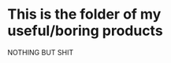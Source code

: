 # This is the folder of my useful/boring products

NOTHING BUT SHIT

<!-- flag{eson+hugh+is+fucking+FW} -->

<!-- FUCK YOU HELPER -->

